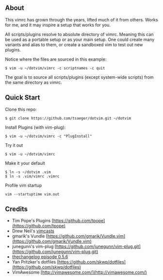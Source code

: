 ## About

This vimrc has grown through the years, lifted much of it from others.
Works for me, and it may inspire a setup that works for you.

All scripts/plugins resolve to absolute directory of vimrc.
Meaning this can be used as a portable setup or as your main setup.
One could create many variants and alias to them, or
create a sandboxed vim to test out new plugins.

Notice where the files are sourced in this example:

```
$ vim -u ~/dotvim/vimrc -c scriptnames -c quit
```

The goal is to source all scripts/plugins (except system-wide scripts) from
the same directory as vimrc.


## Quick Start

Clone this repo:
```
$ git clone https://github.com/tsaeger/dotvim.git ~/dotvim
```
Install Plugins (with vim-plug):
```
$ vim -u ~/dotvim/vimrc -c "PlugInstall"
```
Try it out
```
$ vim -u ~/dotvim/vimrc
```
Make it your default
```
$ ln -s ~/dotvim .vim
$ ln -s .vim/vimrc .vimrc
```
Profile vim startup
```
vim --startuptime vim.out
```

## Credits

- Tim Pope's Plugins [https://github.com/tpope](https://github.com/tpope)
- Drew Neil's [vimcasts](http://vimcasts.org/)
- gmarik's Vundle [https://github.com/gmarik/Vundle.vim](https://github.com/gmarik/Vundle.vim)
- junegunn's vim-plug [https://github.com/junegunn/vim-plug.git](https://github.com/junegunn/vim-plug.git)
- [thechangelog episode 0.5.6](http://thechangelog.com/post/4557774334/episode-0-5-6-vim-with-drew-neil-tim-pope-and-yehuda-kat)
- Yan Pritzker's dotfiles [https://github.com/skwp/dotfiles](https://github.com/skwp/dotfiles)
- VimAwesome [http://vimawesome.com/](http://vimawesome.com/)

